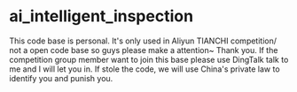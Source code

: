 # ai_intelligent_inspection
This code base is personal. It's only used in Aliyun TIANCHI competition/ not a open code base so guys please make a attention~ Thank you. If the competition group member want to join this base please use DingTalk talk to me and I will let you in. If stole the code, we will use China's private law to identify you and punish you.

